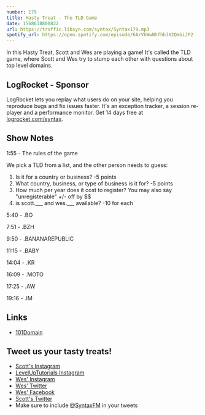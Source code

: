 ```yaml
---
number: 179
title: Hasty Treat - The TLD Game
date: 1568638800822
url: https://traffic.libsyn.com/syntax/Syntax179.mp3
spotify_url: https://open.spotify.com/episode/6ArVhWwNhfhhJX2QmbiJP2
---
```


In this Hasty Treat, Scott and Wes are playing a game! It's called the TLD game, where Scott and Wes try to stump each other with questions about top level domains.

## LogRocket - Sponsor
LogRocket lets you replay what users do on your site, helping you reproduce bugs and fix issues faster. It's an exception tracker, a session re-player and a performance monitor. Get 14 days free at [logrocket.com/syntax](https://logrocket.com/syntax).

## Show Notes

1:55 - The rules of the game

We pick a TLD from a list, and the other person needs to guess:

1. Is it for a country or business? -5 points
2. What country, business, or type of business is it for? -5 points
3. How much per year does it cost to register? You may also say "unregisterable" +/- off by $$
4. is scott.___ and wes.___ available?  -10 for each

5:40 - .BO

7:51 - .BZH

9:50 - .BANANAREPUBLIC

11:15 - .BABY

14:04 - .KR

16:09 - .MOTO

17:25 - .AW

19:16 - .IM

## Links
* [101Domain](https://www.101domain.com/)

## Tweet us your tasty treats!
* [Scott's Instagram](https://www.instagram.com/stolinski/)
* [LevelUpTutorials Instagram](https://www.instagram.com/LevelUpTutorials/)
* [Wes' Instagram](https://www.instagram.com/wesbos/)
* [Wes' Twitter](https://twitter.com/wesbos)
* [Wes' Facebook](https://www.facebook.com/wesbos.developer)
* [Scott's Twitter](https://twitter.com/stolinski)
* Make sure to include [@SyntaxFM](https://twitter.com/SyntaxFM) in your tweets
